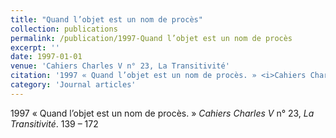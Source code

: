 ```yaml
---
title: "Quand l’objet est un nom de procès"
collection: publications
permalink: /publication/1997-Quand l’objet est un nom de procès
excerpt: ''
date: 1997-01-01
venue: 'Cahiers Charles V n° 23, La Transitivité'
citation: '1997 « Quand l’objet est un nom de procès. » <i>Cahiers Charles V</i> n° 23, <i>La Transitivité</i>. 139 – 172'
category: 'Journal articles'
---
```

1997 « Quand l’objet est un nom de procès. » <i>Cahiers Charles V</i> n° 23, <i>La Transitivité</i>. 139 – 172